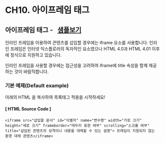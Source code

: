 # CH10. 아이프레임 태그

  

## 아이프레임 태그 \-   [샘플보기](http://wdschools.co.kr/gate/classroom/chapter1-html5/page/sample/test8.html)

  

인라인 프레임을 이용하여 콘텐츠를 삽입할 경우에는 iframe 요소를 사용합니다. 인라인 프레임은 인터넷 익스플로러의 독자적인 요소였으나 HTML 4.0과 HTML 4.01 이후에 정식으로 지원하고 있습니다.

인라인 프레임을 사용할 경우에는 접근성을 고려하여 iframe에 title 속성을 함께 제공하는 것이 바람직합니다.

  

### 기본 예제(Default example)

아래의 HTML 을 복사하여 목록태그 적용을 시작하세요!

  

#### \[ HTML Source Code \]

```
<iframe src="삽입할 문서" id="식별자" name="변수명" width="가로 크기" height="세로 크기“ frameborder="테두리 표현 여부" scrolling="스크롤 여부" 
title="삽입된 콘텐츠의 성격이나 내용을 대체할 수 있는 설명"> 프레임이 지원되지 않는 환경 대체 콘텐츠</iframe>
```